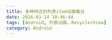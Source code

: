 ```yaml
---
title: 多种样式的列表item动画集合
date: 2016-03-14 10:46:44
tags: [Android, 列表动画，RecyclerView]
category: Android
---
```



